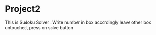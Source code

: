 # Project2
This is Sudoku Solver .
  Write number in box accordingly leave other box untouched,
  press on solve button
